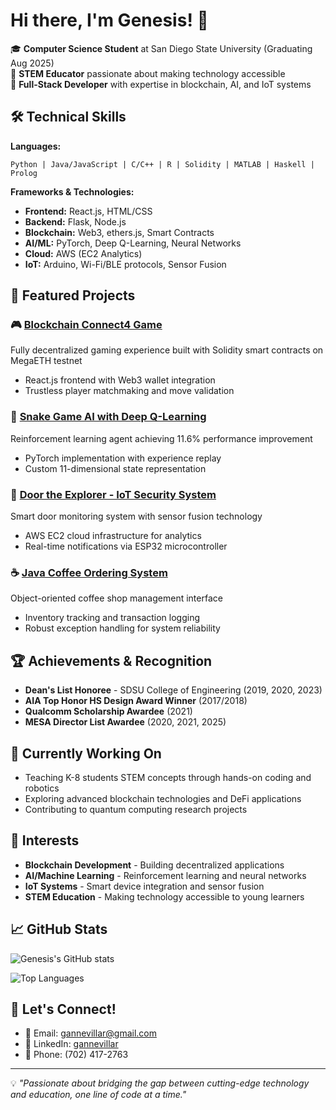# Hi there, I'm Genesis! 👋

🎓 **Computer Science Student** at San Diego State University (Graduating Aug 2025)  
🔬 **STEM Educator** passionate about making technology accessible  
🚀 **Full-Stack Developer** with expertise in blockchain, AI, and IoT systems

## 🛠️ Technical Skills

**Languages:**
```
Python | Java/JavaScript | C/C++ | R | Solidity | MATLAB | Haskell | Prolog
```

**Frameworks & Technologies:**
- **Frontend:** React.js, HTML/CSS
- **Backend:** Flask, Node.js
- **Blockchain:** Web3, ethers.js, Smart Contracts
- **AI/ML:** PyTorch, Deep Q-Learning, Neural Networks
- **Cloud:** AWS (EC2 Analytics)
- **IoT:** Arduino, Wi-Fi/BLE protocols, Sensor Fusion

## 🚀 Featured Projects

### 🎮 [Blockchain Connect4 Game](https://github.com/genuhhsis/CS596_Blockchain_Final_Project)
Fully decentralized gaming experience built with Solidity smart contracts on MegaETH testnet
- React.js frontend with Web3 wallet integration
- Trustless player matchmaking and move validation

### 🐍 [Snake Game AI with Deep Q-Learning](https://github.com/msmith6127/SnakeGameAI)
Reinforcement learning agent achieving 11.6% performance improvement
- PyTorch implementation with experience replay
- Custom 11-dimensional state representation

### 🚪 [Door the Explorer - IoT Security System](https://github.com/stevengervacio/CS-596-IOT-FINALPROJECT)
Smart door monitoring system with sensor fusion technology
- AWS EC2 cloud infrastructure for analytics
- Real-time notifications via ESP32 microcontroller

### ☕ [Java Coffee Ordering System](https://github.com/genuhhsis/CS160LAB_JavaCo)
Object-oriented coffee shop management interface
- Inventory tracking and transaction logging
- Robust exception handling for system reliability

## 🏆 Achievements & Recognition

- **Dean's List Honoree** - SDSU College of Engineering (2019, 2020, 2023)
- **AIA Top Honor HS Design Award Winner** (2017/2018)
- **Qualcomm Scholarship Awardee** (2021)
- **MESA Director List Awardee** (2020, 2021, 2025)

## 🌱 Currently Working On

- Teaching K-8 students STEM concepts through hands-on coding and robotics
- Exploring advanced blockchain technologies and DeFi applications
- Contributing to quantum computing research projects

## 🎯 Interests

- **Blockchain Development** - Building decentralized applications
- **AI/Machine Learning** - Reinforcement learning and neural networks
- **IoT Systems** - Smart device integration and sensor fusion
- **STEM Education** - Making technology accessible to young learners

## 📈 GitHub Stats

![Genesis's GitHub stats](https://github-readme-stats.vercel.app/api?username=genuhhsis&show_icons=true&theme=radical)

![Top Languages](https://github-readme-stats.vercel.app/api/top-langs/?username=genuhhsis&layout=compact&theme=radical)

## 🤝 Let's Connect!

- 📧 Email: gannevillar@gmail.com
- 💼 LinkedIn: [gannevillar](https://www.linkedin.com/in/gannevillar)
- 📱 Phone: (702) 417-2763

---

💡 *"Passionate about bridging the gap between cutting-edge technology and education, one line of code at a time."*
